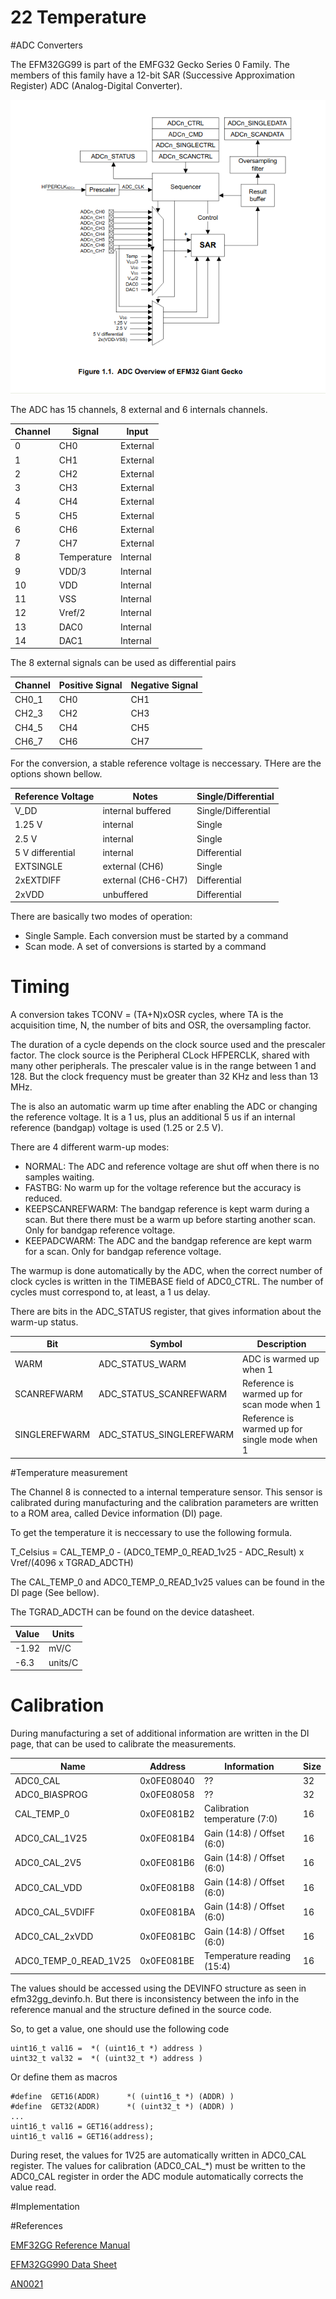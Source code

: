 22 Temperature
===============

#ADC Converters

The EFM32GG99 is part of the EMFG32 Gecko Series 0 Family. The members of this family have a 12-bit SAR (Successive Approximation Register) ADC (Analog-Digital Converter).

![image0001](efm32gg-adc.png)

The ADC has 15 channels, 8 external and 6 internals channels.

Channel| Signal       |  Input
-------|--------------|---------
0      | CH0          | External
1      | CH1          | External
2      | CH2          | External
3      | CH3          | External
4      | CH4          | External
5      | CH5          | External
6      | CH6          | External
7      | CH7          | External
8      | Temperature  | Internal
9      | VDD/3        | Internal
10     | VDD          | Internal
11     | VSS          | Internal
12     | Vref/2       | Internal
13     | DAC0         | Internal
14     | DAC1         | Internal

The 8 external signals can be used as differential pairs

Channel    | Positive Signal  | Negative Signal  |
-----------|------------------|------------------|
CH0_1      |     CH0          |      CH1         |
CH2_3      |     CH2          |      CH3         |
CH4_5      |     CH4          |      CH5         |
CH6_7      |     CH6          |      CH7         |

For the conversion, a stable reference voltage is neccessary. THere are the options shown bellow.

Reference Voltage| Notes             |  Single/Differential |
-----------------|-------------------|----------------------|
V_DD             | internal buffered | Single/Differential  |
1.25 V           | internal          |    Single            |
2.5 V            | internal          |    Single            |
5 V differential | internal          |  Differential        |
EXTSINGLE        | external (CH6)    |    Single            |
2xEXTDIFF        | external (CH6-CH7)|  Differential        |
2xVDD            | unbuffered        |  Differential        |

There are basically two modes of operation:

* Single Sample. Each conversion must be started by a command
* Scan mode. A set of conversions is started by a command 


# Timing

A conversion takes TCONV = (TA+N)xOSR cycles, where TA is the acquisition time, N, the number of bits and OSR, the oversampling factor.

The duration of a cycle depends on the clock source used and the prescaler factor. The clock source is the Peripheral CLock HFPERCLK, shared with many other peripherals. The prescaler value is in the range between 1 and 128. But the clock frequency must be greater than 32 KHz and less than 13 MHz.

The is also an automatic warm up time after enabling the ADC or changing the reference voltage. It is a 1 us, plus an additional 5 us if an internal reference (bandgap)  voltage is used (1.25 or 2.5 V).

There are 4 different warm-up modes:

* NORMAL: The ADC and reference voltage are shut off when there is no samples waiting.
* FASTBG: No warm up for the voltage reference but the accuracy is reduced. 
* KEEPSCANREFWARM: The bandgap reference is kept warm during a scan. But there there must be a warm up before starting another scan. Only for bandgap reference voltage.
* KEEPADCWARM: The ADC and the bandgap reference are kept warm for a scan. Only for bandgap reference voltage.

The warmup is done automatically by the ADC, when the correct number of clock cycles is written in the TIMEBASE field of ADC0_CTRL. The number of cycles must correspond to, at least, a 1 us delay.

There are bits in the ADC_STATUS register, that gives information about the warm-up status.

Bit           | Symbol                      | Description
--------------|-----------------------------|-----------------------------------------------
WARM          | ADC_STATUS_WARM             | ADC is warmed up when 1
SCANREFWARM   | ADC_STATUS_SCANREFWARM      | Reference is warmed up for scan mode when 1
SINGLEREFWARM |  ADC_STATUS_SINGLEREFWARM   | Reference is warmed up for single mode when 1


#Temperature measurement

The Channel 8 is connected to a internal temperature sensor. This sensor is calibrated  during manufacturing and the calibration parameters are written to a ROM area, called Device information (DI) page.

To get the temperature it is neccessary to use the following formula.

T_Celsius = CAL_TEMP_0 - (ADC0_TEMP_0_READ_1v25 - ADC_Result) x Vref/(4096 x TGRAD_ADCTH)

The CAL_TEMP_0 and ADC0_TEMP_0_READ_1v25 values can be found in the DI page (See bellow).

The TGRAD_ADCTH can be found on the device datasheet.

Value    |  Units   |
---------|----------|
-1.92    |  mV/C    |
-6.3     |  units/C |

# Calibration

During manufacturing a set of additional information are written in the DI page, that can be used to calibrate the measurements.

Name                   |   Address      |   Information                      |  Size   |
-----------------------|----------------|------------------------------------|---------|
ADC0_CAL               |   0x0FE08040   |  ??                                |   32    |
ADC0_BIASPROG          |   0x0FE08058   |  ??                                |   32    |
CAL_TEMP_0             |   0x0FE081B2   |  Calibration temperature (7:0)     |   16    |
ADC0_CAL_1V25          |   0x0FE081B4   |  Gain (14:8) / Offset (6:0)        |   16    |
ADC0_CAL_2V5           |   0x0FE081B6   |  Gain (14:8) / Offset (6:0)        |   16    |
ADC0_CAL_VDD           |   0x0FE081B8   |  Gain (14:8) / Offset (6:0)        |   16    |
ADC0_CAL_5VDIFF        |   0x0FE081BA   |  Gain (14:8) / Offset (6:0)        |   16    |
ADC0_CAL_2xVDD         |   0x0FE081BC   |  Gain (14:8) / Offset (6:0)        |   16    |
ADC0_TEMP_0_READ_1V25  |   0x0FE081BE   |  Temperature reading (15:4)        |   16    |


The values should be accessed using the DEVINFO structure as seen in efm32gg_devinfo.h. But there is inconsistency between the info in the reference manual and the structure defined in the source code.

So, to get a value, one should use the following code

    uint16_t val16 =  *( (uint16_t *) address )
    uint32_t val32 =  *( (uint32_t *) address )

Or define them as macros

    #define  GET16(ADDR)      *( (uint16_t *) (ADDR) )
    #define  GET32(ADDR)      *( (uint32_t *) (ADDR) )
    ...
    uint16_t val16 = GET16(address);
    uint16_t val16 = GET16(address);

During reset, the values for 1V25 are automatically written in ADC0_CAL register. The values for calibration (ADC0_CAL_*)  must be written to the ADC0_CAL register in order the ADC module automatically corrects the value read.

#Implementation


#References

[EMF32GG Reference Manual](https://www.silabs.com/documents/public/reference-manuals/EFM32GG-RM.pdf)

[EFM32GG990 Data Sheet](https://www.silabs.com/documents/public/data-sheets/efm32gg-datasheet.pdf)

[AN0021](https://www.silabs.com/documents/public/application-notes/AN0021.pdf)

